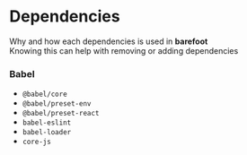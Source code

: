 # Dependencies
Why and how each dependencies is used in **barefoot**  
Knowing this can help with removing or adding dependencies  

### Babel
- `@babel/core`
- `@babel/preset-env`
- `@babel/preset-react`
- `babel-eslint`
- `babel-loader`
- `core-js`
